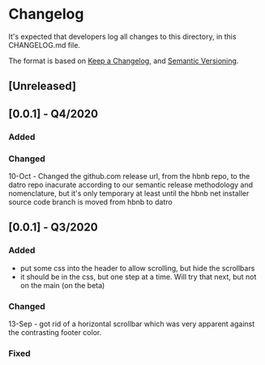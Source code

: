 # Changelog
It's expected that developers log all changes to this directory, in this CHANGELOG.md file.

The format is based on [Keep a Changelog](https://keepachangelog.com/en/1.0.0/),
and [Semantic Versioning](https://semver.org/spec/v2.0.0.html).

## [Unreleased]

## [0.0.1] - Q4/2020

### Added

### Changed

10-Oct - Changed the github.com release url, from the hbnb repo, to the datro repo
         inacurate according to our semantic release methodology and nomenclature, but it's only temporary
         at least until the hbnb net installer source code branch is moved from hbnb to datro 

## [0.0.1] - Q3/2020

### Added
- put some css into the header to allow scrolling, but hide the scrollbars
- it should be in the css, but one step at a time. Will try that next, but not on the main (on the beta)

### Changed
13-Sep - got rid of a horizontal scrollbar which was very apparent against the contrasting footer color. 

### Fixed
